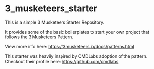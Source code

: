 # 3_musketeers_starter
This is a simple 3 Musketeers Starter Repository. 

It provides some of the basic boilerplates to start your own project that follows the 3 Musketeers Pattern.

View more info here: https://3musketeers.io/docs/patterns.html

This starter was heavily inspired by CMDLabs adoption of the pattern. 
Checkout their profile here: https://github.com/cmdlabs
